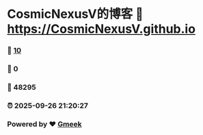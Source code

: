 # CosmicNexusV的博客 :link: https://CosmicNexusV.github.io 
### :page_facing_up: [10](https://CosmicNexusV.github.io/tag.html) 
### :speech_balloon: 0 
### :hibiscus: 48295 
### :alarm_clock: 2025-09-26 21:20:27 
### Powered by :heart: [Gmeek](https://github.com/Meekdai/Gmeek)
